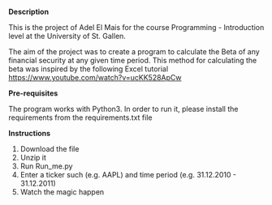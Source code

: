 **Description**

This is the project of Adel El Mais for the course Programming - Introduction level at the University of St. Gallen.

The aim of the project was to create a program to calculate the Beta of any financial security at any given time period.
This method for calculating the beta was inspired by the following Excel tutorial https://www.youtube.com/watch?v=ucKK528ApCw

**Pre-requisites**

The program works with Python3.
In order to run it, please install the requirements from the requirements.txt file

**Instructions**

1. Download the file
2. Unzip it
3. Run Run_me.py
4. Enter a ticker such (e.g. AAPL) and time period (e.g. 31.12.2010 - 31.12.2011)
5. Watch the magic happen

